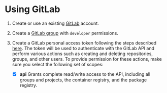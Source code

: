 # Using GitLab

[//]: # (TODO: prepare configuration guide)

1. Create or use an existing [GitLab](https://about.gitlab.com/) account.
2. Create a [GitLab group](https://docs.gitlab.com/ee/user/group/) with `developer` permissions.
3. Create a GitLab personal access token following the steps
   described [here](https://docs.gitlab.com/ee/user/profile/personal_access_tokens.html#create-a-personal-access-token).
   The token will be used to authenticate with the GitLab API and perform various actions such as creating and
   deleting repositories, groups, and other users.
   To provide permission for these actions, make sure you select the following set of scopes:

    - [x] **api** Grants complete read/write access to the API, including all groups and projects, the container
      registry, and the package registry.